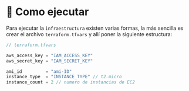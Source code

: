 # 🚀 Como ejecutar
Para ejecutar la `infraestructura` existen varias formas, la más sencilla es crear el archivo `terraform.tfvars` y allí poner la siguiente estructura:

```javascript
// terraform.tfvars

aws_access_key = "IAM_ACCESS_KEY"
aws_secret_key = "IAM_SECRET_KEY"

ami_id         = "ami-ID" 
instance_type  = "INSTANCE_TYPE" // t2.micro
instance_count = 2 // numero de instancias de EC2

```
